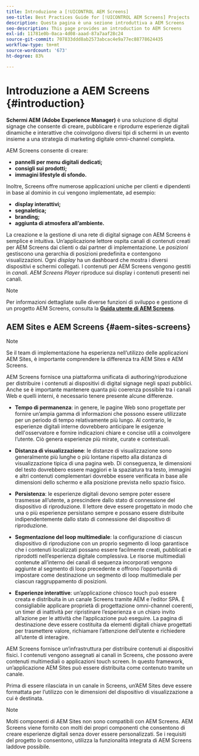 ```yaml
---
title: Introduzione a [!UICONTROL AEM Screens]
seo-title: Best Practices Guide for [!UICONTROL AEM Screens] Projects
description: Questa pagina è una sezione introduttiva a AEM Screens
seo-description: This page provides an introduction to AEM Screens
exl-id: 11781e0b-0aca-4d08-aaad-87a7aaf28c24
source-git-commit: 707833ddd8ab2573abcac4e9a77ec88778624435
workflow-type: tm+mt
source-wordcount: '673'
ht-degree: 83%

---
```


# Introduzione a AEM Screens {#introduction}

**Schermi AEM (Adobe Experience Manager)** è una soluzione di digital signage che consente di creare, pubblicare e riprodurre esperienze digitali dinamiche e interattive che coinvolgono diversi tipi di schermi in un evento insieme a una strategia di marketing digitale omni-channel completa.

AEM Screens consente di creare:

* **pannelli per menu digitali dedicati;**
* **consigli sui prodotti;**
* **immagini lifestyle di sfondo.**

Inoltre, Screens offre numerose applicazioni uniche per clienti e dipendenti in base al dominio in cui vengono implementate, ad esempio:

* **display interattivi;**
* **segnaletica;**
* **branding;**
* **aggiunta di atmosfera all’ambiente.**

La creazione e la gestione di una rete di digital signage con AEM Screens è semplice e intuitiva. Un’applicazione lettore ospita canali di contenuti creati per AEM Screens dai clienti o dai partner di implementazione. Le *posizioni* gestiscono una gerarchia di posizioni predefinita e contengono visualizzazioni. Ogni *display* ha un dashboard che mostra i diversi dispositivi e schermi collegati. I contenuti per AEM Screens vengono gestiti in *canali*. *AEM Screens Player* riproduce sui display i contenuti presenti nei canali.



>[!NOTE]
>
>Per informazioni dettagliate sulle diverse funzioni di sviluppo e gestione di un progetto AEM Screens, consulta la **[Guida utente di AEM Screens](https://helpx.adobe.com/it/experience-manager/6-5/screens/user-guide.html)**.

## AEM Sites e AEM Screens {#aem-sites-screens}

>[!NOTE]
>
>Se il team di implementazione ha esperienza nell’utilizzo delle applicazioni AEM Sites, è importante comprendere la differenza tra AEM Sites e AEM Screens.

AEM Screens fornisce una piattaforma unificata di authoring/riproduzione per distribuire i contenuti ai dispositivi di digital signage negli spazi pubblici. Anche se è importante mantenere quanta più coerenza possibile tra i canali Web e quelli interni, è necessario tenere presente alcune differenze.

* **Tempo di permanenza**: in genere, le pagine Web sono progettate per fornire un’ampia gamma di informazioni che possono essere utilizzate per un periodo di tempo relativamente più lungo. Al contrario, le esperienze digitali interne dovrebbero anticipare le esigenze dell&#39;osservatore e fornire indicazioni chiare e concise utili a coinvolgere l’utente. Ciò genera esperienze più mirate, curate e contestuali.

* **Distanza di visualizzazione**: le distanze di visualizzazione sono generalmente più lunghe o più lontane rispetto alla distanza di visualizzazione tipica di una pagina web. Di conseguenza, le dimensioni del testo dovrebbero essere maggiori e la spaziatura tra testo, immagini e altri contenuti complementari dovrebbe essere verificata in base alle dimensioni dello schermo e alla posizione prevista nello spazio fisico.

* **Persistenza**: le esperienze digitali devono sempre poter essere trasmesse all’utente, a prescindere dallo stato di connessione del dispositivo di riproduzione. Il lettore deve essere progettato in modo che una o più esperienze persistano sempre e possano essere distribuite indipendentemente dallo stato di connessione del dispositivo di riproduzione.

* **Segmentazione del loop multimediale**: la configurazione di ciascun dispositivo di riproduzione con un proprio segmento di loop garantisce che i contenuti localizzati possano essere facilmente creati, pubblicati e riprodotti nell’esperienza digitale complessiva. Le risorse multimediali contenute all’interno dei canali di sequenza incorporati vengono aggiunte al segmento di loop precedente e offrono l’opportunità di impostare come destinazione un segmento di loop multimediale per ciascun raggruppamento di posizioni.

* **Esperienze interattive**: un’applicazione chiosco touch può essere creata e distribuita in un canale Screens tramite AEM e l’editor SPA. È consigliabile applicare proprietà di progettazione omni-channel coerenti, un timer di inattività per ripristinare l’esperienza e un chiaro invito all’azione per le attività che l’applicazione può eseguire. La pagina di destinazione deve essere costituita da elementi digitali chiave progettati per trasmettere valore, richiamare l’attenzione dell’utente e richiedere all’utente di interagire.

AEM Screens fornisce un’infrastruttura per distribuire contenuti ai dispositivi fisici. I contenuti vengono assegnati ai canali in Screens, che possono avere contenuti multimediali o applicazioni touch screen. In questo framework, un’applicazione AEM Sites può essere distribuita come contenuto tramite un canale.

Prima di essere rilasciata in un canale in Screens, un’AEM Sites deve essere formattata per l’utilizzo con le dimensioni del dispositivo di visualizzazione a cui è destinata.

>[!NOTE]
>Molti componenti di AEM Sites non sono compatibili con AEM Screens. AEM Screens viene fornito con molti dei propri componenti che consentono di creare esperienze digitali senza dover essere personalizzati. Se i requisiti del progetto lo consentono, utilizza la funzionalità integrata di AEM Screens laddove possibile.
